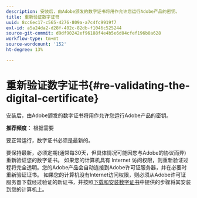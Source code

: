 ```yaml
---
description: 安装后，由Adobe颁发的数字证书将用作允许您运行Adobe产品的密钥。
title: 重新验证数字证书
uuid: 8cc6ec17-c565-4276-809a-a7c4fc9919f7
exl-id: a5a24da2-d28f-402c-82db-f1046c525244
source-git-commit: d9df90242ef96188f4e4b5e6d04cfef196b0a628
workflow-type: tm+mt
source-wordcount: '152'
ht-degree: 13%

---
```


# 重新验证数字证书{#re-validating-the-digital-certificate}

安装后，由Adobe颁发的数字证书将用作允许您运行Adobe产品的密钥。

**推荐频度：** 根据需要

要正常运行，数字证书必须是最新的。

要保持最新，必须定期(通常每30天，但具体情况可能因您与Adobe的协议而异)重新验证您的数字证书。 如果您的计算机具有 Internet 访问权限，则重新验证过程将完全透明。您的Adobe产品会自动连接到Adobe许可证服务器，并在必要时重新验证证书。 如果您的计算机没有Internet访问权限，则必须从Adobe许可证服务器下载经过验证的新证书，并按照[下载和安装数字证书](../../../home/c-inst-svr/c-install-ins-svr/t-install-proc-inst-svr-dpu/c-dnld-dgtl-cert/c-dnld-dgtl-cert.md#concept-4f79c240492f4e52b6375b4b3bbefa17)中提供的步骤将其安装到您的计算机上。
